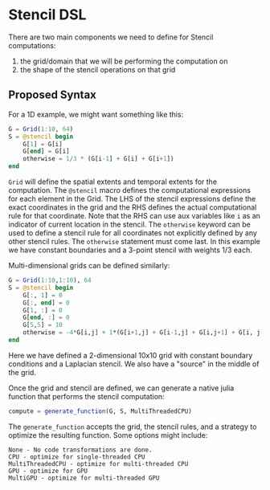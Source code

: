 # Stencil DSL

There are two main components we need to define for Stencil computations: 
1. the grid/domain that we will be performing the computation on
2. the shape of the stencil operations on that grid

## Proposed Syntax

For a 1D example, we might want something like this: 
```julia
G = Grid(1:10, 64)
S = @stencil begin 
    G[1] = G[i]
    G[end] = G[i]
    otherwise = 1/3 * (G[i-1] + G[i] + G[i+1])
end
```
`Grid` will define the spatial extents and temporal extents for the
computation. The `@stencil` macro defines the computational expressions
for each element in the Grid. The LHS of the stencil expressions define the
exact coordinates in the grid and the RHS defines the actual computational rule
for that coordinate. Note that the RHS can use aux variables like `i` as an
indicator of current location in the stencil. The `otherwise` keyword can be
used to define a stencil rule for all coordinates not explicitly defined by any
other stencil rules. The `otherwise` statement must come last. In this example we have 
constant boundaries and a 3-point stencil with weights 1/3 each. 

Multi-dimensional grids can be defined similarly:
```julia
G = Grid(1:10,1:10), 64
S = @stencil begin
    G[:, 1] = 0
    G[:, end] = 0
    G[1, :] = 0
    G[end, :] = 0
    G[5,5] = 10
    otherwise = -4*G[i,j] + 1*(G[i+1,j] + G[i-1,j] + G[i,j+1] + G[i, j-1])
end
```
Here we have defined a 2-dimensional 10x10 grid with constant boundary
conditions and a Laplacian stencil. We also have a "source" in the middle of the
grid. 

Once the grid and stencil are defined, we can generate a native julia function
that performs the stencil computation: 
```julia
compute = generate_function(G, S, MultiThreadedCPU)
```

The `generate_function` accepts the grid, the stencil rules, and a strategy to
optimize the resulting function. Some options might include: 
```
None - No code transformations are done.
CPU - optimize for single-threaded CPU 
MultiThreadedCPU - optimize for multi-threaded CPU
GPU - optimize for GPU
MultiGPU - optimize for multi-threaded GPU
```
